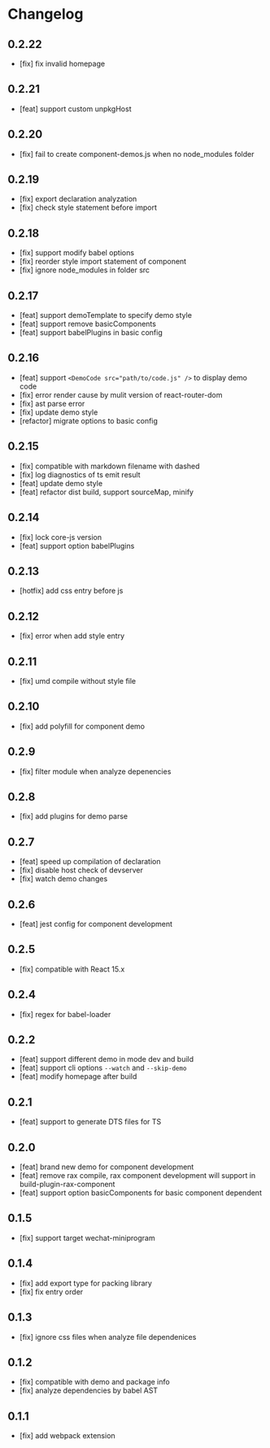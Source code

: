 # Changelog

## 0.2.22

- [fix] fix invalid homepage

## 0.2.21

- [feat] support custom unpkgHost

## 0.2.20

- [fix] fail to create component-demos.js when no node_modules folder

## 0.2.19

- [fix] export declaration analyzation
- [fix] check style statement before import

## 0.2.18

- [fix] support modify babel options
- [fix] reorder style import statement of component
- [fix] ignore node_modules in folder src

## 0.2.17

- [feat] support demoTemplate to specify demo style
- [feat] support remove basicComponents
- [feat] support babelPlugins in basic config

## 0.2.16

- [feat] support `<DemoCode src="path/to/code.js" />` to display demo code
- [fix] error render cause by mulit version of react-router-dom
- [fix] ast parse error
- [fix] update demo style
- [refactor] migrate options to basic config

## 0.2.15

- [fix] compatible with markdown filename with dashed
- [fix] log diagnostics of ts emit result
- [feat] update demo style
- [feat] refactor dist build, support sourceMap, minify

## 0.2.14

- [fix] lock core-js version
- [feat] support option babelPlugins

## 0.2.13

- [hotfix] add css entry before js

## 0.2.12

- [fix] error when add style entry

## 0.2.11

- [fix] umd compile without style file

## 0.2.10

- [fix] add polyfill for component demo

## 0.2.9

- [fix] filter module when analyze depenencies

## 0.2.8

- [fix] add plugins for demo parse

## 0.2.7

- [feat] speed up compilation of declaration
- [fix] disable host check of devserver
- [fix] watch demo changes

## 0.2.6

- [feat] jest config for component development

## 0.2.5

- [fix] compatible with React 15.x

## 0.2.4

- [fix] regex for babel-loader

## 0.2.2

- [feat] support different demo in mode dev and build
- [feat] support cli options `--watch` and `--skip-demo`
- [feat] modify homepage after build

## 0.2.1
- [feat] support to generate DTS files for TS

## 0.2.0

- [feat] brand new demo for component development
- [feat] remove rax compile, rax component development will support in build-plugin-rax-component
- [feat] support option basicComponents for basic component dependent

## 0.1.5

- [fix] support target wechat-miniprogram

## 0.1.4

- [fix] add export type for packing library
- [fix] fix entry order

## 0.1.3

- [fix] ignore css files when analyze file dependenices

## 0.1.2

- [fix] compatible with demo and package info
- [fix] analyze dependencies by babel AST

## 0.1.1

- [fix] add webpack extension